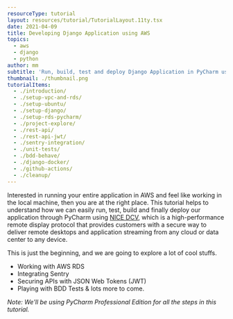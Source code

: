 ```yaml
---
resourceType: tutorial
layout: resources/tutorial/TutorialLayout.11ty.tsx
date: 2021-04-09
title: Developing Django Application using AWS
topics:
  - aws
  - django
  - python
author: mm
subtitle: 'Run, build, test and deploy Django Application in PyCharm using NICE DCV.'
thumbnail: ./thumbnail.png
tutorialItems:
  - ./introduction/
  - ./setup-vpc-and-rds/
  - ./setup-ubuntu/
  - ./setup-django/
  - ./setup-rds-pycharm/
  - ./project-explore/
  - ./rest-api/
  - ./rest-api-jwt/
  - ./sentry-integration/
  - ./unit-tests/
  - ./bdd-behave/
  - ./django-docker/
  - ./github-actions/
  - ./cleanup/
---
```


Interested in running your entire application in AWS and feel like working in the local machine, then you
are at the right place. This tutorial helps to understand how we can easily run, test, build and finally deploy our 
application through PyCharm using [NICE DCV](https://aws.amazon.com/hpc/dcv/), which is a high-performance remote display
protocol that provides customers with a secure way to deliver remote desktops and
application streaming from any cloud or data center to any device.

This is just the beginning, and we are going to explore a lot of cool stuffs.

* Working with AWS RDS
* Integrating Sentry
* Securing APIs with JSON Web Tokens (JWT)
* Playing with BDD Tests & lots more to come.


*Note: We'll be using PyCharm Professional Edition for all the steps in this tutorial.*

